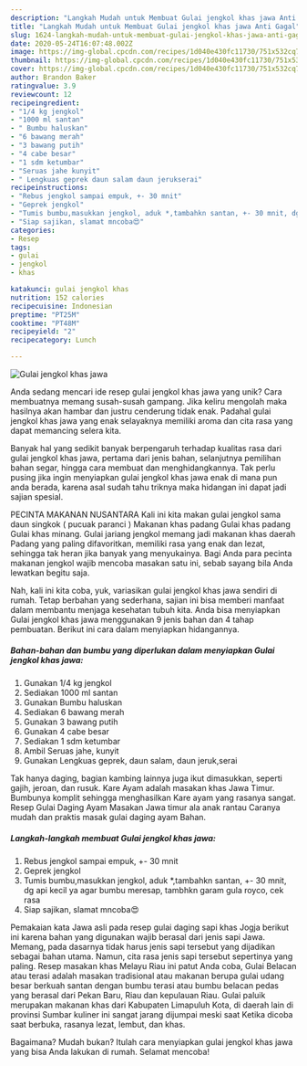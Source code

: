 ```yaml
---
description: "Langkah Mudah untuk Membuat Gulai jengkol khas jawa Anti Gagal"
title: "Langkah Mudah untuk Membuat Gulai jengkol khas jawa Anti Gagal"
slug: 1624-langkah-mudah-untuk-membuat-gulai-jengkol-khas-jawa-anti-gagal
date: 2020-05-24T16:07:48.002Z
image: https://img-global.cpcdn.com/recipes/1d040e430fc11730/751x532cq70/gulai-jengkol-khas-jawa-foto-resep-utama.jpg
thumbnail: https://img-global.cpcdn.com/recipes/1d040e430fc11730/751x532cq70/gulai-jengkol-khas-jawa-foto-resep-utama.jpg
cover: https://img-global.cpcdn.com/recipes/1d040e430fc11730/751x532cq70/gulai-jengkol-khas-jawa-foto-resep-utama.jpg
author: Brandon Baker
ratingvalue: 3.9
reviewcount: 12
recipeingredient:
- "1/4 kg jengkol"
- "1000 ml santan"
- " Bumbu haluskan"
- "6 bawang merah"
- "3 bawang putih"
- "4 cabe besar"
- "1 sdm ketumbar"
- "Seruas jahe kunyit"
- " Lengkuas geprek daun salam daun jerukserai"
recipeinstructions:
- "Rebus jengkol sampai empuk, +- 30 mnit"
- "Geprek jengkol"
- "Tumis bumbu,masukkan jengkol, aduk *,tambahkn santan, +- 30 mnit, dg api kecil ya agar bumbu meresap, tambhkn garam gula royco, cek rasa"
- "Siap sajikan, slamat mncoba😍"
categories:
- Resep
tags:
- gulai
- jengkol
- khas

katakunci: gulai jengkol khas 
nutrition: 152 calories
recipecuisine: Indonesian
preptime: "PT25M"
cooktime: "PT48M"
recipeyield: "2"
recipecategory: Lunch

---
```



![Gulai jengkol khas jawa](https://img-global.cpcdn.com/recipes/1d040e430fc11730/751x532cq70/gulai-jengkol-khas-jawa-foto-resep-utama.jpg)

Anda sedang mencari ide resep gulai jengkol khas jawa yang unik? Cara membuatnya memang susah-susah gampang. Jika keliru mengolah maka hasilnya akan hambar dan justru cenderung tidak enak. Padahal gulai jengkol khas jawa yang enak selayaknya memiliki aroma dan cita rasa yang dapat memancing selera kita.

Banyak hal yang sedikit banyak berpengaruh terhadap kualitas rasa dari gulai jengkol khas jawa, pertama dari jenis bahan, selanjutnya pemilihan bahan segar, hingga cara membuat dan menghidangkannya. Tak perlu pusing jika ingin menyiapkan gulai jengkol khas jawa enak di mana pun anda berada, karena asal sudah tahu triknya maka hidangan ini dapat jadi sajian spesial.

PECINTA MAKANAN NUSANTARA Kali ini kita makan gulai jengkol sama daun singkok ( pucuak paranci ) Makanan khas padang Gulai khas padang Gulai khas minang. Gulai jariang jengkol memang jadi makanan khas daerah Padang yang paling difavoritkan, memiliki rasa yang enak dan lezat, sehingga tak heran jika banyak yang menyukainya. Bagi Anda para pecinta makanan jengkol wajib mencoba masakan satu ini, sebab sayang bila Anda lewatkan begitu saja.


Nah, kali ini kita coba, yuk, variasikan gulai jengkol khas jawa sendiri di rumah. Tetap berbahan yang sederhana, sajian ini bisa memberi manfaat dalam membantu menjaga kesehatan tubuh kita. Anda bisa menyiapkan Gulai jengkol khas jawa menggunakan 9 jenis bahan dan 4 tahap pembuatan. Berikut ini cara dalam menyiapkan hidangannya.

<!--inarticleads1-->

##### Bahan-bahan dan bumbu yang diperlukan dalam menyiapkan Gulai jengkol khas jawa:

1. Gunakan 1/4 kg jengkol
1. Sediakan 1000 ml santan
1. Gunakan  Bumbu haluskan
1. Sediakan 6 bawang merah
1. Gunakan 3 bawang putih
1. Gunakan 4 cabe besar
1. Sediakan 1 sdm ketumbar
1. Ambil Seruas jahe, kunyit
1. Gunakan  Lengkuas geprek, daun salam, daun jeruk,serai


Tak hanya daging, bagian kambing lainnya juga ikut dimasukkan, seperti gajih, jeroan, dan rusuk. Kare Ayam adalah masakan khas Jawa Timur. Bumbunya komplit sehingga menghasilkan Kare ayam yang rasanya sangat. Resep Gulai Daging Ayam Masakan Jawa timur ala anak rantau Caranya mudah dan praktis masak gulai daging ayam Bahan. 

<!--inarticleads2-->

##### Langkah-langkah membuat Gulai jengkol khas jawa:

1. Rebus jengkol sampai empuk, +- 30 mnit
1. Geprek jengkol
1. Tumis bumbu,masukkan jengkol, aduk *,tambahkn santan, +- 30 mnit, dg api kecil ya agar bumbu meresap, tambhkn garam gula royco, cek rasa
1. Siap sajikan, slamat mncoba😍


Pemakaian kata Jawa asli pada resep gulai daging sapi khas Jogja berikut ini karena bahan yang digunakan wajib berasal dari jenis sapi Jawa. Memang, pada dasarnya tidak harus jenis sapi tersebut yang dijadikan sebagai bahan utama. Namun, cita rasa jenis sapi tersebut sepertinya yang paling. Resep masakan khas Melayu Riau ini patut Anda coba, Gulai Belacan atau terasi adalah masakan tradisional atau makanan berupa gulai udang besar berkuah santan dengan bumbu terasi atau bumbu belacan pedas yang berasal dari Pekan Baru, Riau dan kepulauan Riau. Gulai paluik merupakan makanan khas dari Kabupaten Limapuluh Kota, di daerah lain di provinsi Sumbar kuliner ini sangat jarang dijumpai meski saat Ketika dicoba saat berbuka, rasanya lezat, lembut, dan khas. 

Bagaimana? Mudah bukan? Itulah cara menyiapkan gulai jengkol khas jawa yang bisa Anda lakukan di rumah. Selamat mencoba!
